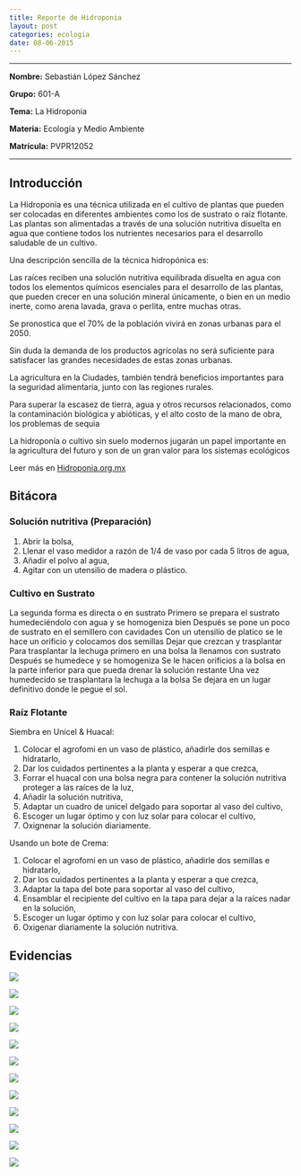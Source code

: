 ```yaml
---
title: Reporte de Hidroponia
layout: post
categories: ecologia
date: 08-06-2015
---
```


<hr>

**Nombre:** Sebastián López Sánchez

**Grupo:** 601-A

**Tema:** La Hidroponia

**Materia:** Ecología y Medio Ambiente

**Matrícula:** PVPR12052

<hr>

## Introducción

La Hidroponia es una técnica utilizada en el cultivo de plantas que pueden ser colocadas en diferentes ambientes como los de sustrato o raíz flotante. Las plantas son alimentadas a través de una solución nutritiva disuelta en agua que contiene todos los nutrientes necesarios para el desarrollo saludable de un cultivo.

Una descripción sencilla de la técnica hidropónica es:

Las raíces reciben una solución nutritiva equilibrada disuelta en agua con todos los elementos químicos esenciales para el desarrollo de las plantas, que pueden crecer en una solución mineral únicamente, o bien en un medio inerte, como arena lavada, grava o perlita, entre muchas otras.

Se pronostica que el 70% de la población vivirá en zonas urbanas para el 2050.

Sin duda la demanda de los productos agrícolas no será suficiente para satisfacer las grandes necesidades de estas zonas urbanas.

La agricultura en la Ciudades, también tendrá beneficios importantes para la seguridad alimentaria, junto con las regiones rurales.

Para superar la escasez de tierra, agua y otros recursos relacionados, como la contaminación biológica y abióticas, y el alto costo de la mano de obra, los problemas de sequia

La hidroponía o cultivo sin suelo modernos jugarán un papel importante en la agricultura del futuro y son de un gran valor para los sistemas ecológicos

Leer más en [Hidroponia.org.mx](http://hidroponia.org.mx/cultivo-hidroponico/que-es-la-hidroponia/)

## Bitácora

### Solución nutritiva (Preparación)

1. Abrir la bolsa,
2. Llenar el vaso medidor a razón de 1/4 de vaso por cada 5 litros de agua,
3. Añadir el polvo al agua,
4. Agitar con un utensilio de madera o plástico.


### Cultivo en Sustrato

La segunda forma es directa o en sustrato 
Primero se prepara el sustrato humedeciéndolo con agua y se homogeniza bien 
Después se pone un poco de sustrato en el semillero con cavidades 
Con un utensilio de platico se le hace un orificio y colocamos dos semillas
Dejar que crezcan y trasplantar 
Para trasplantar la lechuga primero en una bolsa la llenamos con sustrato
Después se humedece y se homogeniza 
Se le hacen orificios a la bolsa en la parte inferior para que pueda drenar  la solución restante 
Una vez humedecido se trasplantara la lechuga a la bolsa 
Se dejara en un lugar definitivo donde le pegue el sol.

### Raíz Flotante 

Siembra en Unicel & Huacal:

1. Colocar el agrofomi en un vaso de plástico, añadirle dos semillas e hidratarlo,
2. Dar los cuidados pertinentes a la planta y esperar a que crezca,
3. Forrar el huacal con una bolsa negra para contener la solución nutritiva proteger a las raíces de la luz,
4. Añadir la solución nutritiva,
5. Adaptar un cuadro de unicel delgado para soportar al vaso del cultivo,
6. Escoger un lugar óptimo y con luz solar para colocar el cultivo,
7. Oxignenar la solución diariamente.

Usando un bote de Crema:

1. Colocar el agrofomi en un vaso de plástico, añadirle dos semillas e hidratarlo,
2. Dar los cuidados pertinentes a la planta y esperar a que crezca,
3. Adaptar la tapa del bote para soportar al vaso del cultivo,
4. Ensamblar el recipiente del cultivo en la tapa para dejar a la raíces nadar en la solución,
5. Escoger un lugar óptimo y con luz solar para colocar el cultivo,
6. Oxigenar diariamente la solución nutritiva.

## Evidencias

![](//sebastianls.com/colegio_anahuac/assets/img/reporte-ecologia/1.jpeg)

![](//sebastianls.com/colegio_anahuac/assets/img/reporte-ecologia/2.jpeg)

![](//sebastianls.com/colegio_anahuac/assets/img/reporte-ecologia/3.jpeg)

![](//sebastianls.com/colegio_anahuac/assets/img/reporte-ecologia/4.jpeg)

![](//sebastianls.com/colegio_anahuac/assets/img/reporte-ecologia/5.jpeg)

![](//sebastianls.com/colegio_anahuac/assets/img/reporte-ecologia/6.jpeg)

![](//sebastianls.com/colegio_anahuac/assets/img/reporte-ecologia/7.jpeg)

![](//sebastianls.com/colegio_anahuac/assets/img/reporte-ecologia/8.jpeg)

![](//sebastianls.com/colegio_anahuac/assets/img/reporte-ecologia/9.jpeg)

![](//sebastianls.com/colegio_anahuac/assets/img/reporte-ecologia/11.jpeg)

![](//sebastianls.com/colegio_anahuac/assets/img/reporte-ecologia/12.jpeg)

![](//sebastianls.com/colegio_anahuac/assets/img/reporte-ecologia/13.jpeg)

